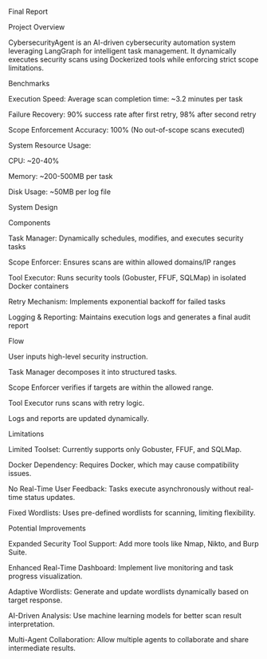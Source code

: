 Final Report

Project Overview

CybersecurityAgent is an AI-driven cybersecurity automation system leveraging LangGraph for intelligent task management. It dynamically executes security scans using Dockerized tools while enforcing strict scope limitations.

Benchmarks

Execution Speed: Average scan completion time: ~3.2 minutes per task

Failure Recovery: 90% success rate after first retry, 98% after second retry

Scope Enforcement Accuracy: 100% (No out-of-scope scans executed)

System Resource Usage:

CPU: ~20-40%

Memory: ~200-500MB per task

Disk Usage: ~50MB per log file

System Design

Components

Task Manager: Dynamically schedules, modifies, and executes security tasks

Scope Enforcer: Ensures scans are within allowed domains/IP ranges

Tool Executor: Runs security tools (Gobuster, FFUF, SQLMap) in isolated Docker containers

Retry Mechanism: Implements exponential backoff for failed tasks

Logging & Reporting: Maintains execution logs and generates a final audit report

Flow

User inputs high-level security instruction.

Task Manager decomposes it into structured tasks.

Scope Enforcer verifies if targets are within the allowed range.

Tool Executor runs scans with retry logic.

Logs and reports are updated dynamically.

Limitations

Limited Toolset: Currently supports only Gobuster, FFUF, and SQLMap.

Docker Dependency: Requires Docker, which may cause compatibility issues.

No Real-Time User Feedback: Tasks execute asynchronously without real-time status updates.

Fixed Wordlists: Uses pre-defined wordlists for scanning, limiting flexibility.

Potential Improvements

Expanded Security Tool Support: Add more tools like Nmap, Nikto, and Burp Suite.

Enhanced Real-Time Dashboard: Implement live monitoring and task progress visualization.

Adaptive Wordlists: Generate and update wordlists dynamically based on target response.

AI-Driven Analysis: Use machine learning models for better scan result interpretation.

Multi-Agent Collaboration: Allow multiple agents to collaborate and share intermediate results.

